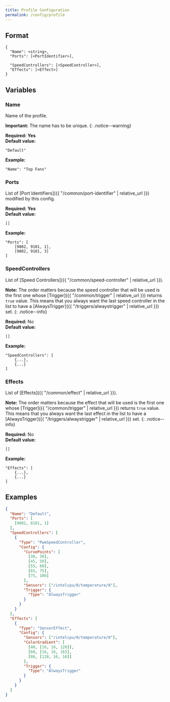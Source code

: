 ```yaml
---
title: Profile Configuration
permalink: /config/profile
---
```


## Format

~~~
{
  "Name": <string>,
  "Ports": [<PortIdentifier>],

  "SpeedControllers": [<SpeedController>],
  "Effects": [<Effect>]
}
~~~

## Variables

### Name
<div class="variable-block" markdown="block">

Name of the profile.

**Important:** The name has to be unique.
{: .notice--warning}

**Required:** **Yes**<br>
**Default value:**
~~~
"Default"
~~~
**Example:**
~~~
"Name": "Top Fans"
~~~

</div>

### Ports
<div class="variable-block" markdown="block">

List of [Port Identifiers]({{ "/common/port-identifier" | relative_url }}) modified by this config.

**Required:** **Yes**<br>
**Default value:**
~~~
[]
~~~
**Example:**
~~~
"Ports": [
    [9802, 9101, 1],
    [9802, 9101, 3]
]
~~~

</div>

### SpeedControllers
<div class="variable-block" markdown="block">

List of [Speed Controllers]({{ "/common/speed-controller" | relative_url }}).

**Note:** The order matters because the speed controller that will be used is the first one whose [Trigger]({{ "/common/trigger" | relative_url }}) returns `true` value. This means that you always want the last speed controller in the list to have a [AlwaysTrigger]({{ "/triggers/alwaystrigger" | relative_url }}) set.
{: .notice--info}

**Required:** No<br>
**Default value:**
~~~
[]
~~~
**Example:**
~~~
"SpeedControllers": [
    {...},
    {...}
]
~~~

</div>

### Effects
<div class="variable-block" markdown="block">

List of [Effects]({{ "/common/effect" | relative_url }}).

**Note:** The order matters because the effect that will be used is the first one whose [Trigger]({{ "/common/trigger" | relative_url }}) returns `true` value. This means that you always want the last effect in the list to have a [AlwaysTrigger]({{ "/triggers/alwaystrigger" | relative_url }}) set.
{: .notice--info}

**Required:** No<br>
**Default value:**
~~~
[]
~~~
**Example:**
~~~
"Effects": [
    {...},
    {...}
]
~~~

</div>

## Examples
~~~ json
{
  "Name": "Default",
  "Ports": [
    [9802, 8101, 1]
  ],
  "SpeedControllers": [
    {
      "Type": "PwmSpeedController", 
      "Config": {
        "CurvePoints": [
          [30, 30],
          [45, 50],
          [55, 60],
          [65, 75],
          [75, 100]
        ],
        "Sensors": ["/intelcpu/0/temperature/8"],
        "Trigger": {
          "Type": "AlwaysTrigger"
        }
      }
    }
  ],
  "Effects": [
    {
      "Type": "SensorEffect",
      "Config": {
        "Sensors": ["/intelcpu/0/temperature/8"],
        "ColorGradient": [
          [40, [16, 16, 128]],
          [60, [16, 16, 16]],
          [86, [128, 16, 16]]
        ],
        "Trigger": {
          "Type": "AlwaysTrigger"
        }
      }
    }
  ]
}
~~~